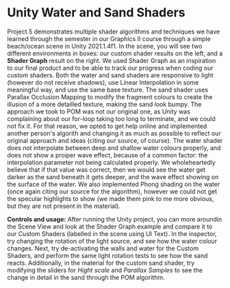 # Unity Water and Sand Shaders

Project 5 demonstrates multiple shader algorithms and techniques we have learned through the semester in our Graphics II course through a simple beach/ocean scene in Unity 2021.1.4f1. In the scene, you will see two different environments in boxes: our custom shader results on the left, and a **Shader Graph** result on the right. We used Shader Graph as an inspiration to our final product and to be able to track our progress when coding our custom shaders. Both the water and sand shaders are responsive to light (however do not receive shadows), use Linear Interpolation in some meaningful way, and use the same base texture. The sand shader uses Parallax Occlusion Mapping to modify the fragment colours to create the illusion of a more detailled texture, making the sand look bumpy. The approach we took to POM was not our original one, as Unity was complaining about our for-loop taking too long to terminate, and we could not fix it. For that reason, we opted to get help online and implemented another person's algorith and changing it as much as possible to reflect our original approach and ideas (citing our source, of course). The water shader does not interpolate between deep and shallow water colours properly, and does not show a proiper wave effect, because of a common factor: the interpolation parameter not being calculated properly. We wholeheartedly believe that if that value was correct, then we would see the water get darker as the sand beneath it gets deeper, and the wave effect showing on the surface of the water. We also implemented Phong shading on the water (once again citing our source for the algorithm), however we could not get the specular highlights to show (we made them pink to me more obvious, but they are not present in the material).


**Controls and usage:** After running the Unity project, you can more aroundin the Scene View and look at the Shader Graph example and compare it to our Custom Shaders (labelled in the scene using UI Text). In the inspector, try changing the rotation of the light source, and see how the water colour changes. Next, try de-activating the walls and water for the Custom Shaders, and perform the same light rotation tests to see how the sand reacts. Additionally, in the material for the custom sand shader, try modifying the sliders for *Hight scale* and *Parallax Samples* to see the change in detail in the sand through the POM algorithm.
